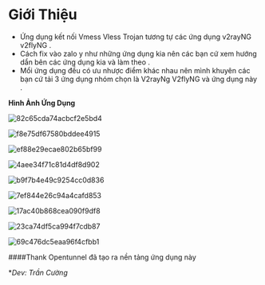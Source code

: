 # Giới Thiệu

- Ứng dụng kết nối Vmess Vless Trojan tương tự các ứng dụng v2rayNG v2flyNG . 
- Cách fix vào zalo y như những ứng dụng kia nên các bạn cứ xem hướng dẩn bên các ứng dụng kia và làm theo .
- Mổi ứng dụng đều có ưu nhược điểm khác nhau nên mình khuyên các bạn cứ tải 3 ứng dụng nhóm chọn là V2rayNg V2flyNG và ứng dụng này .

**Hình Ảnh Ứng Dụng**

![82c65cda74acbcf2e5bd4](https://user-images.githubusercontent.com/92734523/139294548-a6be5f30-b1b4-4204-91b5-5566bd17ef8c.jpg)


![f8e75df67580bddee4915](https://user-images.githubusercontent.com/92734523/139295372-56b6e5a9-5595-4003-8b6b-50f7f20b99db.jpg)


![ef88e29ecae802b65bf99](https://user-images.githubusercontent.com/92734523/139295417-e24c16d6-fc19-4311-b451-bdaa2f141102.jpg)


![4aee34f71c81d4df8d902](https://user-images.githubusercontent.com/92734523/139295447-3e78a1ec-56b9-4b1e-9540-da29b90273fc.jpg)


![b9f7b4e49c9254cc0d836](https://user-images.githubusercontent.com/92734523/139295463-527c09d6-fadd-46ec-8a4c-0ebb9b05a7e9.jpg)


![7ef844e26c94a4cafd853](https://user-images.githubusercontent.com/92734523/139295450-aacbd5ba-2a87-4495-8560-cff9d65118ea.jpg)


![17ac40b868cea090f9df8](https://user-images.githubusercontent.com/92734523/139295454-d7d9928d-3f1b-4e48-8a56-82ea2510678f.jpg)


![23ca74df5ca994f7cdb87](https://user-images.githubusercontent.com/92734523/139295457-a8e11cb7-8770-4a30-a757-08b664c17b2f.jpg)


![69c476dc5eaa96f4cfbb1](https://user-images.githubusercontent.com/92734523/139295459-d2260924-0bff-4daf-b4a2-597bd30f5f96.jpg)


####Thank Opentunnel đã tạo ra nền tảng ứng dụng này

**Dev: Trần Cường*
